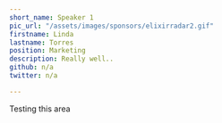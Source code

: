 ```yaml
---
short_name: Speaker 1
pic_url: "/assets/images/sponsors/elixirradar2.gif"
firstname: Linda
lastname: Torres
position: Marketing
description: Really well..
github: n/a
twitter: n/a

---
```

Testing this area